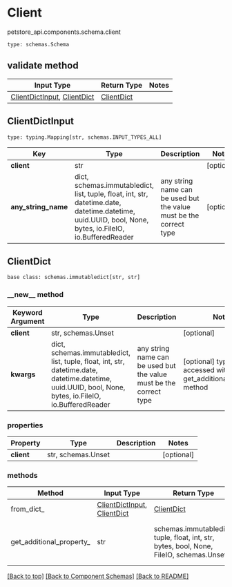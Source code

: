 # Client
petstore_api.components.schema.client
```
type: schemas.Schema
```

## validate method
Input Type | Return Type | Notes
------------ | ------------- | -------------
[ClientDictInput](#clientdictinput), [ClientDict](#clientdict) | [ClientDict](#clientdict) |

## ClientDictInput
```
type: typing.Mapping[str, schemas.INPUT_TYPES_ALL]
```
Key | Type |  Description | Notes
------------ | ------------- | ------------- | -------------
**client** | str |  | [optional]
**any_string_name** | dict, schemas.immutabledict, list, tuple, float, int, str, datetime.date, datetime.datetime, uuid.UUID, bool, None, bytes, io.FileIO, io.BufferedReader | any string name can be used but the value must be the correct type | [optional]

## ClientDict
```
base class: schemas.immutabledict[str, str]

```
### &lowbar;&lowbar;new&lowbar;&lowbar; method
Keyword Argument | Type | Description | Notes
---------------- | ---- | ----------- | -----
**client** | str, schemas.Unset |  | [optional]
**kwargs** | dict, schemas.immutabledict, list, tuple, float, int, str, datetime.date, datetime.datetime, uuid.UUID, bool, None, bytes, io.FileIO, io.BufferedReader | any string name can be used but the value must be the correct type | [optional] typed value is accessed with the get_additional_property_ method

### properties
Property | Type | Description | Notes
-------- | ---- | ----------- | -----
**client** | str, schemas.Unset |  | [optional]

### methods
Method | Input Type | Return Type | Notes
------ | ---------- | ----------- | ------
from_dict_ | [ClientDictInput](#clientdictinput), [ClientDict](#clientdict) | [ClientDict](#clientdict) | a constructor
get_additional_property_ | str | schemas.immutabledict, tuple, float, int, str, bytes, bool, None, FileIO, schemas.Unset | provides type safety for additional properties

[[Back to top]](#top) [[Back to Component Schemas]](../../../README.md#Component-Schemas) [[Back to README]](../../../README.md)
